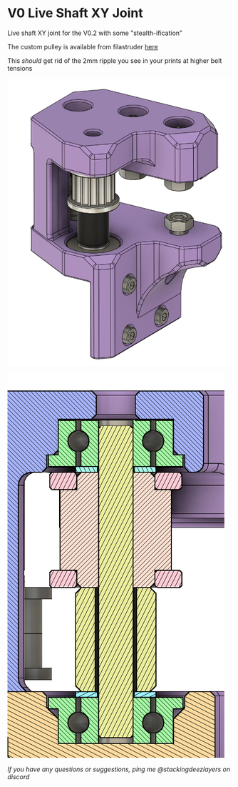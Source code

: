 # V0 Live Shaft XY Joint

Live shaft XY joint for the V0.2 with some "stealth-ification"

The custom pulley is available from filastruder [here](https://www.filastruder.com/products/gates-2gt-pulley-custom-no-grub-set-screw?_pos=1&_sid=243b784b2&_ss=r&variant=41243545174087)

This *should* get rid of the 2mm ripple you see in your prints at higher belt tensions

![overview](/Images/liveshaftxyjointmain.png)

![liveshaft](/Images/liveshaftsection.png)

*If you have any questions or suggestions, ping me @stackingdeezlayers on discord*
